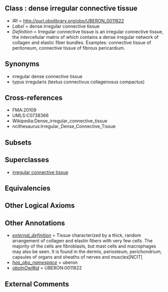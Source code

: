 
## Class : dense irregular connective tissue

 * *IRI* = http://purl.obolibrary.org/obo/UBERON_0011822
 * *Label* = dense irregular connective tissue
 * *Definition* = Irregular connective tissue is an irregular connective tissue, the intercellular matrix of which contains a dense irregular network of collagen and elastic fiber bundles. Examples: connective tissue of peritoneum, connective tissue of fibrous pericardium.

## Synonyms

 * irregular dense connective tissue
 * typus irregularis (textus connectivus collagenosus compactus)

## Cross-references

 * FMA:20109
 * UMLS:C0738366
 * Wikipedia:Dense_irregular_connective_tissue
 * ncithesaurus:Irregular_Dense_Connective_Tissue

## Subsets


## Superclasses

 * [irregular connective tissue](../../UBERON/21/UBERON_0011821.md)

## Equivalencies


## Other Logical Axioms


## Other Annotations

 * *[external_definition](../../UBPROP/01/UBPROP_0000001.md)* = Tissue characterized by a thick, random arrangement of collagen and elastin fibers with very few cells. The majority of the cells are fibroblasts, but mast cells and macrophages may also be seen. It is found in the dermis, periosteum, perichondrium, capsules of organs and sheaths of nerves and muscles[NCIT]
 * *[has_obo_namespace](../../ce/oboInOwl#hasOBONamespace.md)* = uberon
 * *[oboInOwl#id](../../id/oboInOwl#id.md)* = UBERON:0011822

## External Comments

